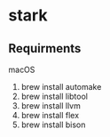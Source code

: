 # stark

## Requirments

macOS
1. brew install automake
2. brew install libtool
3. brew install llvm
4. brew install flex
5. brew install bison


